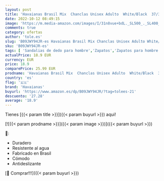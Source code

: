 ```yaml
---
layout: post
title: 'Havaianas Brasil Mix  Chanclas Unisex Adulto  White/Black  37/38 EU'
date: 2022-10-12 08:49:15
image: 'https://m.media-amazon.com/images/I/31n8vue+bdL._SL500_._SL400_.jpg'
comments: true
category: ofertas
author: 'tole.es'
slug: 'B09JWY94JR-es Havaianas Brasil Mix Chanclas Unisex Adulto White/Black...'
sku: 'B09JWY94JR-es'
tags: [ 'Sandalias de dedo para hombre','Zapatos','Zapatos para hombre','Zapatos y complementos','chanclas','havaianas','🇪🇸', ]
actualPrice: 18.9 EUR
currency: EUR
price: 18.9
comparePrice: 25.99 EUR
prodname: 'Havaianas Brasil Mix  Chanclas Unisex Adulto  White/Black  37/38 EU'
country: 'es'
flag: '🇪🇸'
brand: 'Havaianas'
buyurl: 'https://www.amazon.es/dp/B09JWY94JR/?tag=tolees-21'
descuento: '27.28'
average: '18.9'
---
```


Tienes [{{< param title >}}]({{< param buyurl >}}) aqui!

[![{{< param prodname >}}]({{< param image >}})]({{< param buyurl >}})

🔎:

- Duradero
- Resistente al agua
- Fabricado en Brasil
- Cómodo
- Antideslizante

[🛒 Comprar!!!]({{< param buyurl >}})
